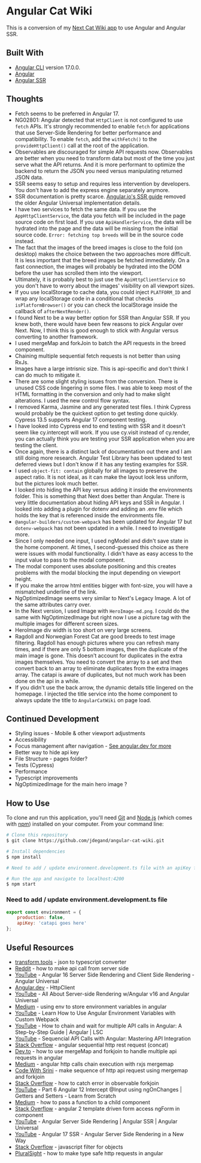 # Angular Cat Wiki

This is a conversion of my [Next Cat Wiki app](https://github.com/jdegand/devchallenges-cat-wiki) to use Angular and Angular SSR.

## Built With

- [Angular CLI](https://github.com/angular/angular-cli) version 17.0.0.
- [Angular](https://angular.dev)
- [Angular SSR](https://angular.dev/guide/ssr)

## Thoughts

- Fetch seems to be preferred in Angular 17.
- NG02801: Angular detected that `HttpClient` is not configured to use `fetch` APIs. It's strongly recommended to enable `fetch` for applications that use Server-Side Rendering for better performance and compatibility. To enable `fetch`, add the `withFetch()` to the `provideHttpClient()` call at the root of the application.
- Observables are discouraged for simple API requests now.  Observables are better when you need to transform data but most of the time you just serve what the API returns.  And it is more performant to optimize the backend to return the JSON you need versus manipulating returned JSON data.  
- SSR seems easy to setup and requires less intervention by developers.  You don't have to add the express engine separately anymore.    
- SSR documentation is pretty scarce.  [Angular.io's SSR guide](https://angular.io/guide/ssr) removed the older Angular Universal implementation details.  
- I have two services to fetch the same data.  If you use the `AppHttpClientService`, the data you fetch will be included in the page source code on first load.  If you use `ApiHandlerService`, the data will be hydrated into the page and the data will be missing from the initial source code.  `Error: fetching top breeds` will be in the source code instead.  
- The fact that the images of the breed images is close to the fold (on desktop) makes the choice between the two approaches more difficult.  It is less important that the breed images be fetched immediately.  On a fast connection, the images will probably be hydrated into the DOM before the user has scrolled them into the viewport. 
- Ultimately, it is probably best to just use the `ApiHttpClientService` so you don't have to worry about the images' visibility on all viewport sizes.   
- If you use localStorage to cache data, you could inject `PLATFORM_ID` and wrap any localStorage code in a conditional that checks `isPlatformBrowser()` or you can check the localStorage inside the callback of `afterNextRender()`.  
- I found Next to be a way better option for SSR than Angular SSR.  If you knew both, there would have been few reasons to pick Angular over Next.  Now, I think this is good enough to stick with Angular versus converting to another framework. 
- I used mergeMap and forkJoin to batch the API requests in the breed component.
- Chaining multiple sequential fetch requests is not better than using RxJs. 
- Images have a large intrisnic size.  This is api-specific and don't think I can do much to mitigate it.
- There are some slight styling issues from the conversion.  There is unused CSS code lingering in some files.  I was able to keep most of the HTML formatting in the conversion and only had to make slight alterations.  I used the new control flow syntax.  
- I removed Karma, Jasmine and any generated test files.  I think Cypress would probably be the quickest option to get testing done quickly.  Cypress 13.5 supports Angular 17 component testing. 
- I have looked into Cypress end to end testing with SSR and it doesn't seem like cy.intercept will work.  If you use cy.visit instead of cy.render, you can actually think you are testing your SSR application when you are testing the client.  
- Once again, there is a distinct lack of documentation out there and I am still doing more research.  Angular Test Library has been updated to test deferred views but I don't know if it has any testing examples for SSR.  
- I used `object-fit: contain` globally for all images to preserve the aspect ratio.  It is not ideal, as it can make the layout look less uniform, but the pictures look much better.  
- I looked into hiding the API key versus adding it inside the environments folder.  This is something that Next does better than Angular.  There is very little documentation about hiding API keys and SSR in Angular.  I looked into adding a plugin for dotenv and adding an .env file which holds the key that is referenced inside the environments file. 
- `@angular-builders/custom-webpack` has been updated for Angular 17 but `dotenv-webpack` has not been updated in a while.  I need to investigate more.  
- Since I only needed one input, I used ngModel and didn't save state in the home component.  At times, I second-guessed this choice as there were issues with modal functionality.  I didn't have as easy access to the input value to pass to the modal component.
- The modal component uses absolute positioning and this creates problems with the modal blocking the input depending on viewport height.  
- If you make the arrow html entities bigger with font-size, you will have a mismatched underline of the link.  
- NgOptimizedImage seems very similar to Next's Legacy Image.  A lot of the same attributes carry over.   
- In the Next version, I used Image with `HeroImage-md.png`.  I could do the same with NgOptimizedImage but right now I use a picture tag with the multiple images for different screen sizes.
- HeroImage div width is too short on very large screens.  
- Ragdoll and Norwegian Forest Cat are good breeds to test image filtering.  Ragdoll has enough pictures where you can refresh many times, and if there are only 5 bottom images, then the duplicate of the main image is gone.  This doesn't account for duplicates in the extra images themselves.  You need to convert the array to a set and then convert back to an array to eliminate duplicates from the extra images array.  The catapi is aware of duplicates, but not much work has been done on the api in a while. 
- If you didn't use the back arrow, the dynamic details title lingered on the homepage.  I injected the title service into the home component to always update the title to `AngularCatWiki` on page load.   

## Continued Development

- Styling issues - Mobile & other viewport adjustments
- Accessibility 
- Focus management after navigation - [See angular.dev for more](https://angular.dev/best-practices/a11y)
- Better way to hide api key
- File Structure - pages folder?
- Tests (Cypress)
- Performance 
- Typescript improvements
- NgOptimizedImage for the main hero image ?

## How to Use

To clone and run this application, you'll need [Git](https://git-scm.com) and [Node.js](https://nodejs.org/en/download/) (which comes with [npm](http://npmjs.com)) installed on your computer. From your command line:

```bash
# Clone this repository
$ git clone https://github.com/jdegand/angular-cat-wiki.git

# Install dependencies
$ npm install

# Need to add / update environment.development.ts file with an apiKey from thecatapi

# Run the app and navigate to localhost:4200
$ npm start
```

### Need to add / update environment.development.ts file 

```javascript
export const environment = {
    production: false,
    apiKey: 'catapi goes here'
};
```

## Useful Resources

- [transform.tools](https://transform.tools/json-to-typescript) - json to typescript converter
- [Reddit](https://www.reddit.com/r/Angular2/comments/15gev39/how_to_make_api_call_from_server_side_instead_of/) - how to make api call from server side
- [YouTube](https://www.youtube.com/watch?v=lZoRAcoEFOw) - Angular 16 Server Side Rendering and Client Side Rendering - Angular Universal
- [Angular.dev](https://angular.dev/guide/http/setup#withinterceptorsfromdi) - HttpClient
- [YouTube](https://www.youtube.com/watch?v=25FgSUH4DCk) - All About Server-side Rendering w/Angular v16 and Angular Universal
- [Medium](https://medium.com/@desinaoluseun/using-env-to-store-environment-variables-in-angular-20c15c7c0e6a) - using env to store environment variables in angular
- [YouTube](https://www.youtube.com/watch?v=7ljEz52zdUM) - Learn How to Use Angular Environment Variables with Custom Webpack
- [YouTube](https://www.youtube.com/watch?v=CcdyJJolM-Y) - How to chain and wait for multiple API calls in Angular: A Step-by-Step Guide | Angular | LSC
- [YouTube](https://www.youtube.com/watch?v=6ooB_HmzeAY) - Sequencial API Calls with Angular: Mastering API Integration
- [Stack Overflow](https://stackoverflow.com/questions/60501425/angular-sequential-http-rest-request) - angular sequential http rest request (concat)
- [Dev.to](https://dev.to/mana95/how-to-use-mergemap-and-forkjoin-to-handle-multiple-api-requests-in-angular-412p) - how to use mergeMap and forkjoin to handle multiple api requests in angular
- [Medium](https://cosmincrisan.medium.com/angular-http-calls-chain-execution-with-rxjs-mergemap-eb2d7f25139) - angular http calls chain execution with rxjs mergemap
- [Code With Srini](https://www.codewithsrini.com/make-sequence-of-http-api-request-using-mergemap-and-forkjoin/) - make sequence of http api request using mergemap and forkjoin
- [Stack Overflow](https://stackoverflow.com/questions/51103799/how-to-catch-error-in-observable-forkjoin) - how to catch error in observable forkjoin
- [YouTube](https://www.youtube.com/watch?v=FdsGA2HFBQc) - Part 6 Angular 12 Intercept @Input using ngOnChanges | Getters and Setters - Learn from Scratch
- [Medium](https://medium.com/@7hwyl/how-to-pass-a-function-to-a-child-component-in-angular-719fc3d1ee90) - how to pass a function to a child component
- [Stack Overflow](https://stackoverflow.com/questions/37093432/angular-2-template-driven-form-access-ngform-in-component) - angular 2 template driven form access ngForm in component
- [YouTube](https://www.youtube.com/watch?v=6LmnC8Y_HZI&t=507s) - Angular Server Side Rendering | Angular SSR | Angular Universal
- [YouTube](https://www.youtube.com/watch?v=4KH-TStaiGw) - Angular 17 SSR - Angular Server Side Rendering in a New Way
- [Stack Overflow](https://stackoverflow.com/questions/5072136/javascript-filter-for-objects) - javascript filter for objects
- [PluralSight](https://www.pluralsight.com/guides/how-to-make-type-safe-http-requests-in-angular) - how to make type safe http requests in angular